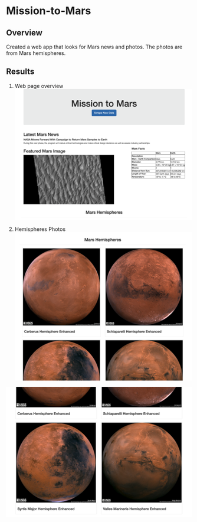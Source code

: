 # Mission-to-Mars

## Overview
Created a web app that looks for Mars news and photos. The photos are from Mars hemispheres.

## Results

1. Web page overview
![web](img/web.png)


2. Hemispheres Photos
![hem1](img/hem1.png)

![hem2](img/hem2.png)
